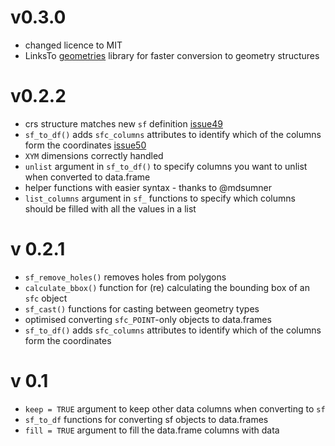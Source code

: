 
# v0.3.0

* changed licence to MIT
* LinksTo [geometries](https://github.com/dcooley/geometries) library for faster conversion to geometry structures

# v0.2.2

* crs structure matches new `sf` definition [issue49](https://github.com/dcooley/sfheaders/issues/49)
* `sf_to_df()` adds `sfc_columns` attributes to identify which of the columns form the coordinates [issue50](https://github.com/dcooley/sfheaders/issues/50)
* `XYM` dimensions correctly handled
* `unlist` argument in `sf_to_df()` to specify columns you want to unlist when converted to data.frame
* helper functions with easier syntax - thanks to @mdsumner
* `list_columns` argument in `sf_` functions to specify which columns should be filled with all the values in a list

# v 0.2.1

* `sf_remove_holes()` removes holes from polygons
* `calculate_bbox()` function for (re) calculating the bounding box of an `sfc` object
* `sf_cast()` functions for casting between geometry types
* optimised converting `sfc_POINT`-only objects to data.frames
* `sf_to_df()` adds `sfc_columns` attributes to identify which of the columns form the coordinates

# v 0.1

* `keep = TRUE` argument to keep other data columns when converting to `sf`
* `sf_to_df` functions for converting sf objects to data.frames
* `fill = TRUE` argument to fill the data.frame columns with data
